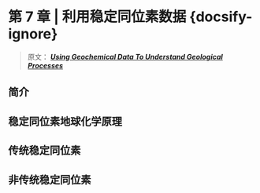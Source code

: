 # 第 7 章 | 利用稳定同位素数据 {docsify-ignore}

> 原文： [**_Using Geochemical Data To Understand Geological Processes_**](https://doi.org/10.1017/9781108777834 "利用地化数据原文链接")

## 简介

## 稳定同位素地球化学原理

## 传统稳定同位素

## 非传统稳定同位素
